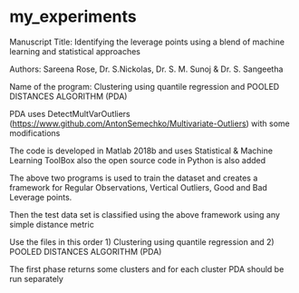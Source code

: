 # my_experiments
Manuscript Title: Identifying the leverage points using a blend of machine 
learning and statistical approaches


Authors: Sareena Rose, Dr. S.Nickolas, Dr. S. M. Sunoj & Dr. S. Sangeetha


Name of the program: Clustering using quantile regression and POOLED DISTANCES ALGORITHM (PDA)

PDA uses DetectMultVarOutliers (https://www.github.com/AntonSemechko/Multivariate-Outliers) with some modifications

The code is developed in Matlab 2018b and uses Statistical & Machine Learning ToolBox also the open source code in Python is also added

The above two programs is used to train the dataset and creates a framework for Regular Observations, Vertical Outliers, Good and Bad Leverage points.

Then the test data set is classified using the above framework using any simple distance metric

Use the files in this order 1) Clustering using quantile regression and 2) POOLED DISTANCES ALGORITHM (PDA)

The first phase returns some clusters and for each cluster PDA should be run separately
